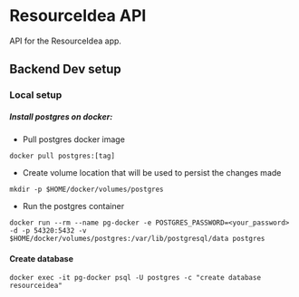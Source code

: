 # ResourceIdea API

API for the ResourceIdea app.

## Backend Dev setup

### Local setup

##### Install postgres on docker:
- Pull postgres docker image
```
docker pull postgres:[tag]
```
- Create volume location that will be used to persist the changes made
```
mkdir -p $HOME/docker/volumes/postgres
```
- Run the postgres container
```
docker run --rm --name pg-docker -e POSTGRES_PASSWORD=<your_password> -d -p 54320:5432 -v $HOME/docker/volumes/postgres:/var/lib/postgresql/data postgres
```

#### Create database
```
docker exec -it pg-docker psql -U postgres -c "create database resourceidea"
```